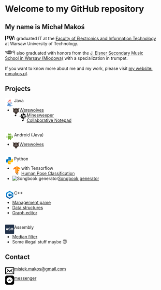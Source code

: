 # Welcome to my GitHub repository

## My name is Michał Makoś

<img align="left" alt="website" width="30px" src="https://raw.githubusercontent.com/mmakos/mmakos/main/icon/pw.svg" /> I graduated IT at the [Faculty of Electronics and Information Technology](https://www.elka.pw.edu.pl/) at Warsaw University of Technology.

<img align="left" alt="website" width="30px" src="https://raw.githubusercontent.com/mmakos/mmakos/69eb4fb8aee6ab095671aef31b1a9a93d89c0595/icon/trumpet.svg" /> I also graduated with honors from the [J. Elsner Secondary Music School in Warsaw (Miodowa)](https://miodowa.edu.pl/) with a specialization in trumpet.
<br><br>
If you want to know more about me and my work, please visit [my website: mmakos.pl](http://mmakos.pl/).

## Projects

<img align="left" alt="Java" height="30px" src="https://raw.githubusercontent.com/mmakos/mmakos/main/icon/java.svg" /> Java

* <img align="left" alt="Werewolves" height="24px" src="https://raw.githubusercontent.com/mmakos/mmakos/main/icon/werewolves.svg" /> [Werewolves](https://github.com/mmakos/Werewolves)
* <img align="left" alt="Minesweeper" height="24px" src="https://raw.githubusercontent.com/mmakos/mmakos/main/icon/saper.svg" /> [Minesweeper](https://github.com/mmakos/Saper)
* [Collaborative Notepad](https://github.com/mmakos/Notepad)

\
<img align="left" alt="Android" height="30px" src="https://raw.githubusercontent.com/mmakos/mmakos/main/icon/android.svg" /> Android (Java)

* <img align="left" alt="Werewolves" height="24px" src="https://raw.githubusercontent.com/mmakos/mmakos/main/icon/werewolves.svg" /> [Werewolves](https://github.com/mmakos/WerewolvesApp)

\
<img align="left" alt="Python" height="30px" src="https://raw.githubusercontent.com/mmakos/mmakos/main/icon/python.svg" /> Python

* <img align="left" alt="Tensorflow" height="30px" src="https://raw.githubusercontent.com/mmakos/mmakos/main/icon/tensorflow.svg" /> with Tensorflow
  * [Human Pose Classification](https://github.com/mmakos/HPC)
* <img align="left" alt="Songbook generator" height="30px" src="https://raw.githubusercontent.com/mmakos/mmakos/main/icon/smm64.ico" /> [Songbook generator](https://github.com/mmakos/songbook2docx)

\
<img align="left" alt="C++" height="30px" src="https://raw.githubusercontent.com/mmakos/mmakos/main/icon/cpp.svg" /> C++

* [Management game](https://github.com/mmakos/Management-game)
* [Data structures](https://github.com/mmakos/Data-structures)
* [Graph editor](https://github.com/mmakos/Graph-editor)

\
<img align="left" alt="Assembly" height="30px" src="https://raw.githubusercontent.com/mmakos/mmakos/main/icon/assembly.svg" /> Assembly

* [Median filter](https://github.com/mmakos/Median-filter)
* Some illegal stuff maybe 😇

## Contact

<img align="left" alt="mail" width="30px" src="https://raw.githubusercontent.com/mmakos/mmakos/main/icon/mail.svg" /> misiek.makos@gmail.com

<img align="left" alt="messenger" width="30px" src="https://raw.githubusercontent.com/mmakos/mmakos/main/icon/messenger.svg" /> [messenger](https://www.messenger.com/t/michalek.makos)
